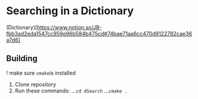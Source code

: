 # Searching in a Dictionary 

(Dictionary)[https://www.notion.so/JB-fbb3ad2eda1547cc959e96b584b475cd#74bae71aa6cc470d9122782cae36a7d6]

## Building
! make sure `cmake`is installed

1. Clone repository
2. Run these commands:
...`cd dSearch`
...`cmake .`
